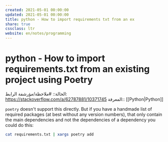 ```yaml
---
created: 2021-05-01 00:00:00
updated: 2021-05-01 00:00:00
title: python - How to import requirements txt from an ex
share: true
cssclass: ltr
website: en/notes/programming
---
```


# python - How to import requirements.txt from an existing project using Poetry

الحالة:: #ملاحظة/مؤرشفة
الرابط: <https://stackoverflow.com/a/62787881/10371745>
المعرفة:: [[Python|Python]]

`poetry` doesn't support this directly. But if you have a handmade list of required packages (at best without any version numbers), that only contain the main dependencies and not the dependencies of a dependency you could do this:

```bash
cat requirements.txt | xargs poetry add
```

